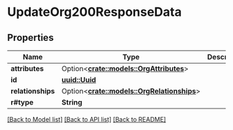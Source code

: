 # UpdateOrg200ResponseData

## Properties

Name | Type | Description | Notes
------------ | ------------- | ------------- | -------------
**attributes** | Option<[**crate::models::OrgAttributes**](OrgAttributes.md)> |  | [optional]
**id** | [**uuid::Uuid**](uuid::Uuid.md) |  | 
**relationships** | Option<[**crate::models::OrgRelationships**](OrgRelationships.md)> |  | [optional]
**r#type** | **String** |  | 

[[Back to Model list]](../README.md#documentation-for-models) [[Back to API list]](../README.md#documentation-for-api-endpoints) [[Back to README]](../README.md)


